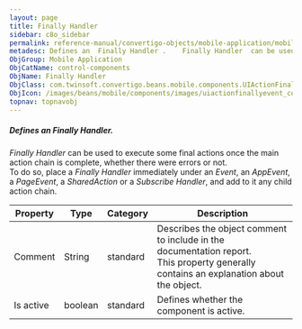 ```yaml
---
layout: page
title: Finally Handler
sidebar: c8o_sidebar
permalink: reference-manual/convertigo-objects/mobile-application/mobile-components/control-components/finally-handler/
metadesc: Defines an  Finally Handler .    Finally Handler  can be used to execute some final actions once the main action chain is complete, whether there were
ObjGroup: Mobile Application
ObjCatName: control-components
ObjName: Finally Handler
ObjClass: com.twinsoft.convertigo.beans.mobile.components.UIActionFinallyEvent
ObjIcon: /images/beans/mobile/components/images/uiactionfinallyevent_color_32x32.png
topnav: topnavobj
---
```

##### Defines an <i>Finally Handler</i>. 

<i>Finally Handler</i> can be used to execute some final actions once the main action chain is complete, whether there were errors or not.<br/>To do so, place a <i>Finally Handler</i> immediately under an <i>Event</i>, an <i>AppEvent</i>, a <i>PageEvent</i>, a <i>SharedAction</i> or a <i>Subscribe Handler</i>, and add to it any child action chain.

Property | Type | Category | Description
--- | --- | --- | ---
Comment | String | standard | Describes the object comment to include in the documentation report.<br/>This property generally contains an explanation about the object.
Is active | boolean | standard | Defines whether the component is active.<br/>
